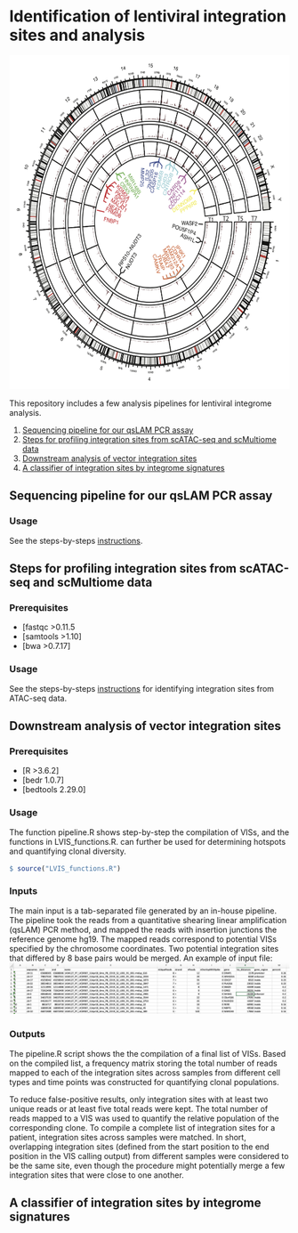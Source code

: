 # Identification of lentiviral integration sites and analysis
<img src="./img/track.png" width="600" height="600">


This repository includes a few analysis pipelines for lentiviral integrome analysis.
  <ol>
    <li><a href="#sequencing-pipeline-for-our-qsLAM-PCR-assay">Sequencing pipeline for our qsLAM PCR assay</a></li>
    <li><a href="#steps-for-profiling-integration-sites-from-scATAC-seq-and-scMultiome-data">Steps for profiling integration sites from scATAC-seq and scMultiome data</a></li>
    <li><a href="#Downstream-analysis-of-vector-integration-sites">Downstream analysis of vector integration sites</a></li>
    <li><a href="#A-classifier-of-integration-sites-by-integrome-signatures">A classifier of integration sites by integrome signatures</a></li>
  </ol>



## Sequencing pipeline for our qsLAM PCR assay

### Usage
See the steps-by-steps [instructions](https://github.com/jyyulab/LVIS_pipeline/blob/master/steps_for_qsLAM_PCR_pipeline.md).

## Steps for profiling integration sites from scATAC-seq and scMultiome data

### Prerequisites
  * [fastqc >0.11.5
  * [samtools >1.10]
  * [bwa >0.7.17]

### Usage
See the steps-by-steps [instructions](https://github.com/jyyulab/LVIS_pipeline/blob/master/steps_profile_VIS_scMultiome.md) for identifying integration sites from ATAC-seq data.


## Downstream analysis of vector integration sites

### Prerequisites
  * [R >3.6.2]
  * [bedr 1.0.7]
  * [bedtools 2.29.0]

### Usage
The function pipeline.R shows step-by-step the compilation of VISs, and the functions in LVIS_functions.R. can further be used for determining hotspots and quantifying clonal diversity.

```R
$ source("LVIS_functions.R")
```

### Inputs
The main input is a tab-separated file generated by an in-house pipeline. The pipeline took the reads from a quantitative shearing linear amplification (qsLAM) PCR method, and mapped the reads with insertion junctions the reference genome hg19. The mapped reads correspond to potential VISs specified by the chromosome coordinates. Two potential integration sites that differed by 8 base pairs would be merged. 
An example of input file:
![picture2](./img/sample_input.png)

### Outputs
The pipeline.R script shows the the compilation of a final list of VISs. Based on the compiled list, a frequency matrix storing the total number of reads mapped to each of the integration sites across samples from different cell types and time points was constructed for quantifying clonal populations.

To reduce false-positive results, only integration sites with at least two unique reads or at least five total reads were kept. The total number of reads mapped to a VIS was used to quantify the relative population of the corresponding clone. To compile a complete list of integration sites for a patient, integration sites across samples were matched. In short, overlapping integration sites (defined from the start position to the end position in the VIS calling output) from different samples were considered to be the same site, even though the procedure might potentially merge a few integration sites that were close to one another. 

## A classifier of integration sites by integrome signatures



